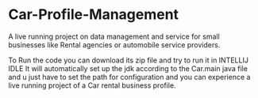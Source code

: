 # Car-Profile-Management
A live running project on data management and service for small businesses like Rental agencies or automobile service providers.

To Run the code you can download its zip file and try to run it in INTELLIJ IDLE 
It will automatically set up the jdk according to the Car.main java file and u just have to set the path for configuration and you can experience a live running project of a Car rental business profile.
